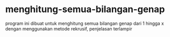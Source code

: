 # menghitung-semua-bilangan-genap
program ini dibuat untuk menghitung semua bilangan genap dari 1 hingga x dengan menggunakan metode rekrusif, penjelasan terlampir
